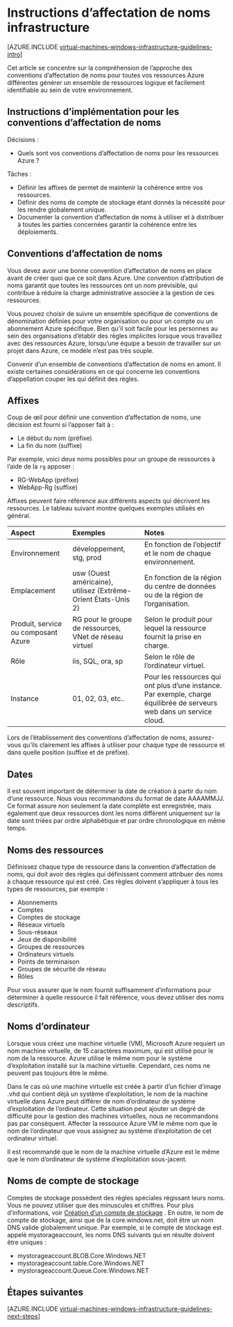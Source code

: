 <properties
    pageTitle="Règles de dénomination des infrastructures | Microsoft Azure"
    description="Obtenir des informations sur les directives de conception et d’implémentation clés d’affectation de noms dans les services d’infrastructure Azure."
    documentationCenter=""
    services="virtual-machines-windows"
    authors="iainfoulds"
    manager="timlt"
    editor=""
    tags="azure-resource-manager"/>

<tags
    ms.service="virtual-machines-windows"
    ms.workload="infrastructure-services"
    ms.tgt_pltfrm="vm-windows"
    ms.devlang="na"
    ms.topic="article"
    ms.date="09/08/2016"
    ms.author="iainfou"/>

# <a name="infrastructure-naming-guidelines"></a>Instructions d’affectation de noms infrastructure

[AZURE.INCLUDE [virtual-machines-windows-infrastructure-guidelines-intro](../../includes/virtual-machines-windows-infrastructure-guidelines-intro.md)] 

Cet article se concentre sur la compréhension de l’approche des conventions d’affectation de noms pour toutes vos ressources Azure différentes générer un ensemble de ressources logique et facilement identifiable au sein de votre environnement.

## <a name="implementation-guidelines-for-naming-conventions"></a>Instructions d’implémentation pour les conventions d’affectation de noms

Décisions :

- Quels sont vos conventions d’affectation de noms pour les ressources Azure ?

Tâches :

- Définir les affixes de permet de maintenir la cohérence entre vos ressources.
- Définir des noms de compte de stockage étant donnés la nécessité pour les rendre globalement unique.
- Documenter la convention d’affectation de noms à utiliser et à distribuer à toutes les parties concernées garantir la cohérence entre les déploiements.

## <a name="naming-conventions"></a>Conventions d’affectation de noms

Vous devez avoir une bonne convention d’affectation de noms en place avant de créer quoi que ce soit dans Azure. Une convention d’attribution de noms garantit que toutes les ressources ont un nom prévisible, qui contribue à réduire la charge administrative associée à la gestion de ces ressources.

Vous pouvez choisir de suivre un ensemble spécifique de conventions de dénomination définies pour votre organisation ou pour un compte ou un abonnement Azure spécifique. Bien qu’il soit facile pour les personnes au sein des organisations d’établir des règles implicites lorsque vous travaillez avec des ressources Azure, lorsqu’une équipe a besoin de travailler sur un projet dans Azure, ce modèle n’est pas très souple.

Convenir d’un ensemble de conventions d’affectation de noms en amont. Il existe certaines considérations en ce qui concerne les conventions d’appellation couper les qui définit des règles.

## <a name="affixes"></a>Affixes

Coup de œil pour définir une convention d’affectation de noms, une décision est fourni si l’apposer fait à :

- Le début du nom (préfixe)
- La fin du nom (suffixe)

Par exemple, voici deux noms possibles pour un groupe de ressources à l’aide de la `rg` apposer :

- RG-WebApp (préfixe)
- WebApp-Rg (suffixe)

Affixes peuvent faire référence aux différents aspects qui décrivent les ressources. Le tableau suivant montre quelques exemples utilisés en général.

| Aspect                               | Exemples                                                               | Notes                                                                                                      |
|:-------------------------------------|:-----------------------------------------------------------------------|:-----------------------------------------------------------------------------------------------------------|
| Environnement                          | développement, stg, prod                                                         | En fonction de l’objectif et le nom de chaque environnement.                                                     |
| Emplacement                             | usw (Ouest américaine), utilisez (Extrême-Orient États-Unis 2)                                         | En fonction de la région du centre de données ou de la région de l’organisation.                               |
| Produit, service ou composant Azure | RG pour le groupe de ressources, VNet de réseau virtuel                        | Selon le produit pour lequel la ressource fournit la prise en charge.                                          |
| Rôle                                 | iis, SQL, ora, sp                                                      | Selon le rôle de l’ordinateur virtuel.                                                              |
| Instance                             | 01, 02, 03, etc..                                                       | Pour les ressources qui ont plus d’une instance. Par exemple, charge équilibrée de serveurs web dans un service cloud. |


Lors de l’établissement des conventions d’affectation de noms, assurez-vous qu’ils clairement les affixes à utiliser pour chaque type de ressource et dans quelle position (suffixe et de préfixe).

## <a name="dates"></a>Dates

Il est souvent important de déterminer la date de création à partir du nom d’une ressource. Nous vous recommandons du format de date AAAAMMJJ. Ce format assure non seulement la date complète est enregistrée, mais également que deux ressources dont les noms diffèrent uniquement sur la date sont triées par ordre alphabétique et par ordre chronologique en même temps.

## <a name="naming-resources"></a>Noms des ressources

Définissez chaque type de ressource dans la convention d’affectation de noms, qui doit avoir des règles qui définissent comment attribuer des noms à chaque ressource qui est créé. Ces règles doivent s’appliquer à tous les types de ressources, par exemple :

- Abonnements
- Comptes
- Comptes de stockage
- Réseaux virtuels
- Sous-réseaux
- Jeux de disponibilité
- Groupes de ressources
- Ordinateurs virtuels
- Points de terminaison
- Groupes de sécurité de réseau
- Rôles

Pour vous assurer que le nom fournit suffisamment d’informations pour déterminer à quelle ressource il fait référence, vous devez utiliser des noms descriptifs.

## <a name="computer-names"></a>Noms d’ordinateur

Lorsque vous créez une machine virtuelle (VM), Microsoft Azure requiert un nom machine virtuelle, de 15 caractères maximum, qui est utilisé pour le nom de la ressource. Azure utilise le même nom pour le système d’exploitation installé sur la machine virtuelle. Cependant, ces noms ne peuvent pas toujours être le même.

Dans le cas où une machine virtuelle est créée à partir d’un fichier d’image .vhd qui contient déjà un système d’exploitation, le nom de la machine virtuelle dans Azure peut différer de nom d’ordinateur de système d’exploitation de l’ordinateur. Cette situation peut ajouter un degré de difficulté pour la gestion des machines virtuelles, nous ne recommandons pas par conséquent. Affecter la ressource Azure VM le même nom que le nom de l’ordinateur que vous assignez au système d’exploitation de cet ordinateur virtuel.

Il est recommandé que le nom de la machine virtuelle d’Azure est le même que le nom d’ordinateur de système d’exploitation sous-jacent.

## <a name="storage-account-names"></a>Noms de compte de stockage

Comptes de stockage possèdent des règles spéciales régissant leurs noms. Vous ne pouvez utiliser que des minuscules et chiffres. Pour plus d’informations, voir [Création d’un compte de stockage](../storage/storage-create-storage-account.md#create-a-storage-account) . En outre, le nom de compte de stockage, ainsi que de la core.windows.net, doit être un nom DNS valide globalement unique. Par exemple, si le compte de stockage est appelé mystorageaccount, les noms DNS suivants qui en résulte doivent être uniques :

- mystorageaccount.BLOB.Core.Windows.NET
- mystorageaccount.table.Core.Windows.NET
- mystorageaccount.Queue.Core.Windows.NET


## <a name="next-steps"></a>Étapes suivantes
[AZURE.INCLUDE [virtual-machines-windows-infrastructure-guidelines-next-steps](../../includes/virtual-machines-windows-infrastructure-guidelines-next-steps.md)] 